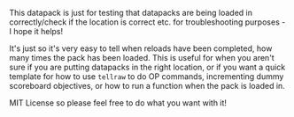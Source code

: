 This datapack is just for testing that datapacks are being loaded in correctly/check if the location is correct etc. for troubleshooting purposes - I hope it helps!

It's just so it's very easy to tell when reloads have been completed, how many times the pack has been loaded. This is useful for when you aren't sure if you are putting datapacks in the right location, or if you want a quick template for how to use `tellraw` to do OP commands, incrementing dummy scoreboard objectives, or how to run a function when the pack is loaded in. 

MIT License so please feel free to do what you want with it!
